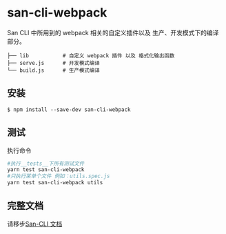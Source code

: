 # san-cli-webpack

San CLI 中所用到的 webpack 相关的自定义插件以及 生产、开发模式下的编译部分。

```
├── lib           # 自定义 webpack 插件 以及 格式化输出函数
├── serve.js      # 开发模式编译
└── build.js      # 生产模式编译
```

## 安装

```shell
$ npm install --save-dev san-cli-webpack
```

## 测试

执行命令

```bash
#执行__tests__下所有测试文件
yarn test san-cli-webpack
#只执行某单个文件 例如：utils.spec.js
yarn test san-cli-webpack utils
```

## 完整文档

请移步[San-CLI 文档](https://ecomfe.github.io/san-cli)
